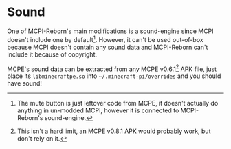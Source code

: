 # Sound
One of MCPI-Reborn's main modifications is a sound-engine since MCPI doesn't include one by default[^1]. However, it can't be used out-of-box because MCPI doesn't contain any sound data and MCPI-Reborn can't include it because of copyright.

MCPE's sound data can be extracted from any MCPE v0.6.1[^2] APK file, just place its `libminecraftpe.so` into `~/.minecraft-pi/overrides` and you should have sound!

[^1]: The mute button is just leftover code from MCPE, it doesn't actually do anything in un-modded MCPI, however it is connected to MCPI-Reborn's sound-engine.
[^2]: This isn't a hard limit, an MCPE v0.8.1 APK would probably work, but don't rely on it.
